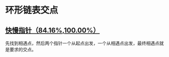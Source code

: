# 环形链表交点

## [快慢指针（84.16%,100.00%）](./detect_cycle_v1.c)

先找到相遇点，然后两个指针一个从起点出发，一个从相遇点出发，最终相遇点就是要求的交点。
